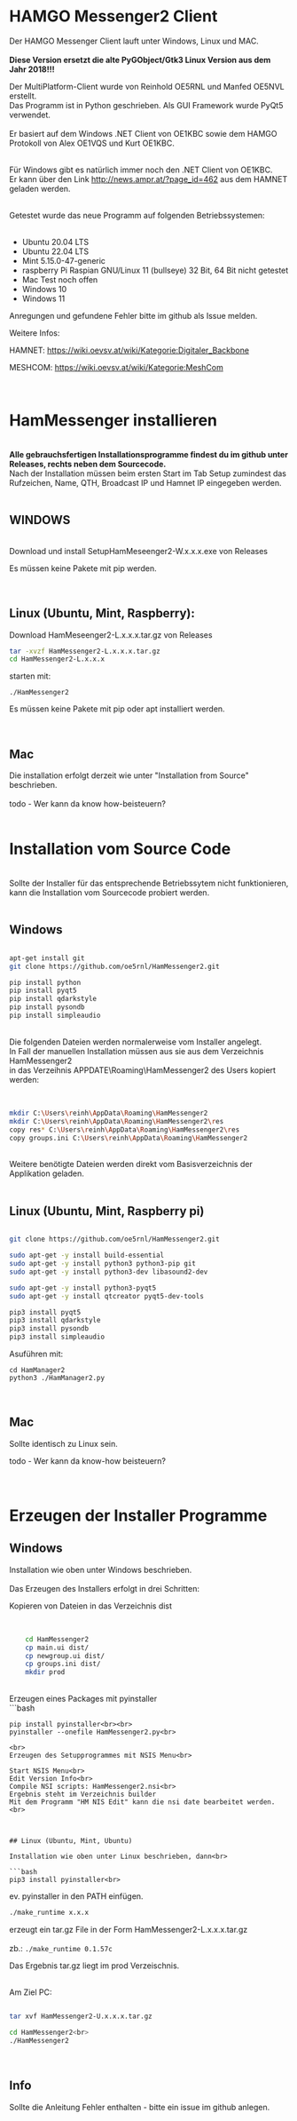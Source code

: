 

# HAMGO Messenger2 Client


Der HAMGO Messenger Client lauft unter Windows, Linux und MAC.<br><br>
<b>Diese Version ersetzt die alte PyGObject/Gtk3 Linux Version aus dem Jahr 2018!!!</b><br>

Der MultiPlatform-Client wurde von Reinhold OE5RNL und Manfed OE5NVL erstellt. <br>
Das Programm ist in Python geschrieben. Als GUI Framework wurde PyQt5 verwendet.<br><br>
Er basiert auf dem Windows .NET Client von OE1KBC sowie dem HAMGO Protokoll von Alex OE1VQS und Kurt OE1KBC.<br>
<br>

Für Windows gibt es natürlich immer noch den .NET Client von OE1KBC.<br>
Er kann über den Link http://news.ampr.at/?page_id=462 aus dem HAMNET geladen werden.<br>

<br>
Getestet wurde das neue Programm auf folgenden Betriebssystemen:<br>
<br>


* Ubuntu        20.04 LTS   
* Ubuntu        22.04 LTS   
* Mint           5.15.0-47-generic
* raspberry Pi  Raspian GNU/Linux 11 (bullseye) 32 Bit, 64 Bit nicht getestet
* Mac           Test noch offen
* Windows       10 
* Windows       11


Anregungen und gefundene Fehler bitte im github als Issue melden.

Weitere Infos:

HAMNET: https://wiki.oevsv.at/wiki/Kategorie:Digitaler_Backbone

MESHCOM: https://wiki.oevsv.at/wiki/Kategorie:MeshCom

<br>



# HamMessenger installieren 

<br>
<b>Alle gebrauchsfertigen Installationsprogramme findest du im github unter Releases, rechts neben dem Sourcecode.</b><br>
Nach der Installation müssen beim ersten Start im Tab Setup zumindest das Rufzeichen, Name, QTH, Broadcast IP und Hamnet IP eingegeben werden.
<br><br>

## WINDOWS

<br>
Download und install SetupHamMeseenger2-W.x.x.x.exe von Releases

Es müssen keine Pakete mit pip werden.

<br>

## Linux (Ubuntu, Mint, Raspberry):

Download HamMeseenger2-L.x.x.x.tar.gz von Releases

```bash
tar -xvzf HamMessenger2-L.x.x.x.tar.gz
cd HamMessenger2-L.x.x.x
```

starten mit:

`./HamMessenger2`

Es müssen keine Pakete mit pip oder apt installiert werden.

<br>

## Mac
Die installation erfolgt derzeit wie unter "Installation from Source" beschrieben.<br><br>
todo - Wer kann da know how-beisteuern?<br>
<br>


# Installation vom Source Code

<br>
Sollte der Installer für das entsprechende Betriebssytem nicht funktionieren, <br>
kann die Installation vom Sourcecode probiert werden.
<br><br>

## Windows 
```bash

apt-get install git
git clone https://github.com/oe5rnl/HamMessenger2.git

pip install python
pip install pyqt5
pip install qdarkstyle
pip install pysondb
pip install simpleaudio

```
<br>
Die folgenden Dateien werden normalerweise vom Installer angelegt.<br>
In Fall der manuellen Installation müssen aus sie aus dem Verzeichnis HamMessenger2 <br>
in das Verzeihnis APPDATE\Roaming\HamMessenger2 des Users kopiert werden:<br>
<br>

```bash

mkdir C:\Users\reinh\AppData\Roaming\HamMessenger2
mkdir C:\Users\reinh\AppData\Roaming\HamMessenger2\res
copy res* C:\Users\reinh\AppData\Roaming\HamMessenger2\res
copy groups.ini C:\Users\reinh\AppData\Roaming\HamMessenger2
```
<br>
Weitere benötigte Dateien werden direkt vom Basisverzeichnis der Applikation geladen.<br>
<br>

## Linux (Ubuntu, Mint, Raspberry pi)

```bash

git clone https://github.com/oe5rnl/HamMessenger2.git

sudo apt-get -y install build-essential
sudo apt-get -y install python3 python3-pip git
sudo apt-get -y install python3-dev libasound2-dev

sudo apt-get -y install python3-pyqt5
sudo apt-get -y install qtcreator pyqt5-dev-tools

pip3 install pyqt5
pip3 install qdarkstyle
pip3 install pysondb
pip3 install simpleaudio

```
Asuführen mit:
```
cd HamManager2
python3 ./HamManager2.py
```
<br>

## Mac

Sollte identisch zu Linux sein.

todo - Wer kann da know-how beisteuern?<br>
<br><br>


# Erzeugen der Installer Programme

## Windows

Installation wie oben unter Windows beschrieben.<br>
<br>
Das Erzeugen des Installers erfolgt in drei Schritten:<br>


Kopieren von Dateien in das Verzeichnis dist<br><br>
```bash

    cd HamMessenger2
    cp main.ui dist/
    cp newgroup.ui dist/
    cp groups.ini dist/
    mkdir prod
```
<br>
Erzeugen eines Packages mit pyinstaller<br>
```bash

    pip install pyinstaller<br><br>
    pyinstaller --onefile HamMessenger2.py<br>
```
<br>
Erzeugen des Setupprogrammes mit NSIS Menu<br>
```
    Start NSIS Menu<br>
    Edit Version Info<br>
    Compile NSI scripts: HamMessenger2.nsi<br>
    Ergebnis steht im Verzeichnis builder
    Mit dem Programm "HM NIS Edit" kann die nsi date bearbeitet werden.<br>
```


## Linux (Ubuntu, Mint, Ubuntu)

Installation wie oben unter Linux beschrieben, dann<br>

```bash
pip3 install pyinstaller<br>

```
ev. pyinstaller in den PATH einfügen.<bR>

```bash
./make_runtime x.x.x 
```
erzeugt ein tar.gz File in der Form HamMessenger2-L.x.x.x.tar.gz<br>
<br>
zb.: `./make_runtime 0.1.57c`<br>

Das Ergebnis tar.gz liegt im prod Verzeischnis.<br>

<br>
Am Ziel PC:<br>

```bash

tar xvf HamMessenger2-U.x.x.x.tar.gz

cd HamMessenger2<br>
./HamMessenger2
```

<br>

## Info


Sollte die Anleitung Fehler enthalten - bitte ein issue im github anlegen.

